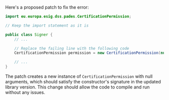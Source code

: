 Here's a proposed patch to fix the error:
```java
import eu.europa.esig.dss.pades.CertificationPermission;

// Keep the import statement as it is

public class Signer {
    // ...

    // Replace the failing line with the following code
    CertificationPermission permission = new CertificationPermission(null, null, null, null, null);

    // ...
}
```
The patch creates a new instance of `CertificationPermission` with null arguments, which should satisfy the constructor's signature in the updated library version. This change should allow the code to compile and run without any issues.